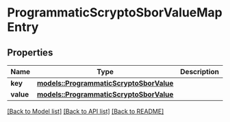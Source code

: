 # ProgrammaticScryptoSborValueMapEntry

## Properties

Name | Type | Description | Notes
------------ | ------------- | ------------- | -------------
**key** | [**models::ProgrammaticScryptoSborValue**](ProgrammaticScryptoSborValue.md) |  | 
**value** | [**models::ProgrammaticScryptoSborValue**](ProgrammaticScryptoSborValue.md) |  | 

[[Back to Model list]](../README.md#documentation-for-models) [[Back to API list]](../README.md#documentation-for-api-endpoints) [[Back to README]](../README.md)


